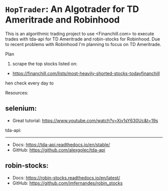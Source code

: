 # `HopTrader`: An Algotrader for TD Ameritrade and Robinhood

This is an algorithmic trading project to use <Financhill.com> to execute trades with tda-api for TD Ameritrade and robin-stocks for Robinhood. Due to recent problems with Robinhood I'm planning to focus on TD Ameritrade.

Plan
1. scrape the top stocks listed on:

- https://financhill.com/lists/most-heavily-shorted-stocks-todayfinanchill

hen check every day to

Resources:

## selenium:

- Great tutorial: <https://www.youtube.com/watch?v=Xjv1sY630Uc&t=19s>

tda-api:

---

- Docs: <https://tda-api.readthedocs.io/en/stable/>
- GitHub: <https://github.com/alexgolec/tda-api>

## robin-stocks:

- Docs: <https://robin-stocks.readthedocs.io/en/latest/>
- GitHub: <https://github.com/jmfernandes/robin_stocks>
